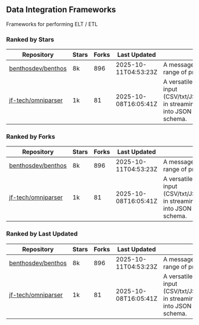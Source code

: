## Data Integration Frameworks

Frameworks for performing ELT / ETL

### Ranked by Stars

| Repository | Stars | Forks | Last Updated | Description | 
|------------|-------|-------|--------------|-------------|
| [benthosdev/benthos](https://github.com/benthosdev/benthos) | 8k | 896 | 2025-10-11T04:53:23Z |  A message streaming bridge between a range of protocols. |
| [jf-tech/omniparser](https://github.com/jf-tech/omniparser) | 1k | 81 | 2025-10-08T16:05:41Z |  A versatile ETL library that parses text input (CSV/txt/JSON/XML/EDI/X12/EDIFACT/etc) in streaming fashion and transforms data into JSON output using data-driven schema. |

### Ranked by Forks

| Repository | Stars | Forks | Last Updated | Description | 
|------------|-------|-------|--------------|-------------|
| [benthosdev/benthos](https://github.com/benthosdev/benthos) | 8k | 896 | 2025-10-11T04:53:23Z |  A message streaming bridge between a range of protocols. |
| [jf-tech/omniparser](https://github.com/jf-tech/omniparser) | 1k | 81 | 2025-10-08T16:05:41Z |  A versatile ETL library that parses text input (CSV/txt/JSON/XML/EDI/X12/EDIFACT/etc) in streaming fashion and transforms data into JSON output using data-driven schema. |

### Ranked by Last Updated

| Repository | Stars | Forks | Last Updated | Description | 
|------------|-------|-------|--------------|-------------|
| [benthosdev/benthos](https://github.com/benthosdev/benthos) | 8k | 896 | 2025-10-11T04:53:23Z |  A message streaming bridge between a range of protocols. |
| [jf-tech/omniparser](https://github.com/jf-tech/omniparser) | 1k | 81 | 2025-10-08T16:05:41Z |  A versatile ETL library that parses text input (CSV/txt/JSON/XML/EDI/X12/EDIFACT/etc) in streaming fashion and transforms data into JSON output using data-driven schema. |

